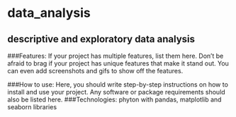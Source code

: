 # data_analysis
## descriptive and exploratory data analysis
###Features:
If your project has multiple features, list them here. Don’t be afraid to brag if your project has unique features that make it stand out. You can even add screenshots and gifs to show off the features.

###How to use:
Here, you should write step-by-step instructions on how to install and use your project. Any software or package requirements should also be listed here.
###Technologies:
phyton with pandas, matplotlib and seaborn libraries

